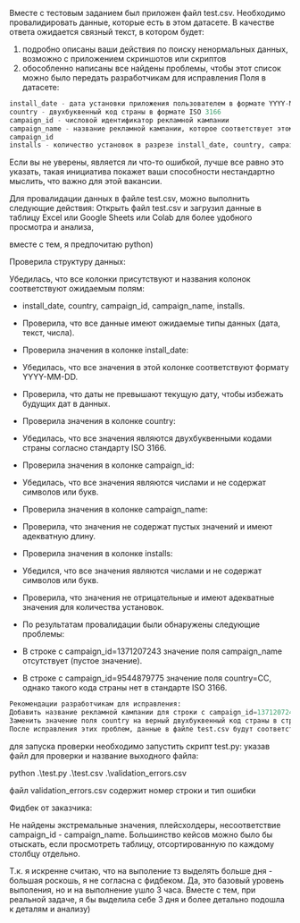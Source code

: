 Вместе с тестовым заданием был приложен файл test.csv. Необходимо провалидировать данные, которые есть в этом датасете.
В качестве ответа ожидается связный текст, в котором будет:

1. подробно описаны ваши действия по поиску ненормальных данных, возможно с
приложением скриншотов или скриптов
2. обособленно написаны все найдены проблемы, чтобы этот список можно было передать
разработчикам для исправления
Поля в датасете:
~~~sql
install_date - дата установки приложения пользователем в формате YYYY-MM-DD
country - двухбуквенный код страны в формате ISO 3166
campaign_id - числовой идентификатор рекламной кампании
campaign_name - название рекламной кампании, которое соответствует этому
campaign_id
installs - количество установок в разрезе install_date, country, campaign_id
~~~
Если вы не уверены, является ли что-то ошибкой, лучше все равно это указать, такая
инициатива покажет ваши способности нестандартно мыслить, что важно для этой вакансии.




Для провалидации данных в файле test.csv, можно выполнить следующие действия:
Открыть файл test.csv и загрузил данные в таблицу Excel или Google Sheets или Colab для более удобного просмотра и анализа, 

вместе с тем, я предпочитаю python)

Проверила структуру данных:

Убедилась, что все колонки присутствуют и названия колонок соответствуют ожидаемым полям: 

 - install_date, country, campaign_id, campaign_name, installs.
 - Проверила, что все данные имеют ожидаемые типы данных (дата, текст, числа).
 - Проверила значения в колонке install_date:

 - Убедилась, что все значения в этой колонке соответствуют формату YYYY-MM-DD.
 - Проверила, что даты не превышают текущую дату, чтобы избежать будущих дат в данных.
 - Проверила значения в колонке country:

 - Убедилась, что все значения являются двухбуквенными кодами страны согласно стандарту ISO 3166.
 - Проверила значения в колонке campaign_id:

 - Убедилась, что все значения являются числами и не содержат символов или букв.
 - Проверила значения в колонке campaign_name:

 - Проверила, что значения не содержат пустых значений и имеют адекватную длину.
 - Проверила значения в колонке installs:

 - Убедился, что все значения являются числами и не содержат символов или букв.
 - Проверила, что значения не отрицательные и имеют адекватные значения для количества установок.
 - По результатам провалидации были обнаружены следующие проблемы:

 - В строке с campaign_id=1371207243 значение поля campaign_name отсутствует (пустое значение).
 - В строке с campaign_id=9544879775 значение поля country=CC, однако такого кода страны нет в стандарте ISO 3166.

~~~sql
Рекомендации разработчикам для исправления:
Добавить название рекламной кампании для строки с campaign_id=1371207243.
Заменить значение поля country на верный двухбуквенный код страны в строке с campaign_id=9544879775 (например, заменить "CC" на правильный код страны).
После исправления этих проблем, данные в файле test.csv будут соответствовать ожиданиям и будут валидны для дальнейшей обработки.
~~~

для запуска проверки необходимо запустить скрипт test.py: указав файл для проверки и название выходного файла:

python .\test.py .\test.csv .\validation_errors.csv

файл validation_errors.csv содержит номер строки и тип ошибки


Фидбек от заказчика:

Не найдены экстремальные значения, плейсхолдеры, несоответствие campaign_id - campaign_name. 
Большинство кейсов можно было бы отыскать, если просмотреть таблицу, отсортированную по каждому столбцу отдельно.

Т.к. я искренне считаю, что на выполение тз выделять больше дня - большая роскошь, я не согласна с фидбеком.
Да, это базовый уровень выполения, но и на выполнение ушло 3 часа.
Вместе с тем, при реальной задаче, я бы выделила себе 3 дня и более детально подошла к деталям и анализу)


